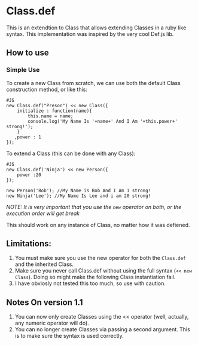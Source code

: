 Class.def
========
This is an extendtion to Class that allows extending Classes in a ruby like syntax. This implementation was inspired by the very cool Def.js lib.


## How to use

### Simple Use

To create a new Class from scratch, we can use both the default Class construction method, or like this:

    #JS
    new Class.def("Preson") << new Class({
        initialize : function(name){
            this.name = name;
            console.log('My Name Is '+name+' And I Am '+this.power+' strong!');
        }
       ,power : 1
    });

To extend a Class (this can be done with any Class):

    #JS
    new Class.def('Ninja') << new Person({
        power :20
    });
    
    new Person('Bob'); //My Name is Bob And I Am 1 strong!
    new Ninja('Lee'); //My Name Is Lee and i am 20 strong!
    
*NOTE: It is very important that you use the `new` operator on both, or the execution order will get break*

This should work on any instance of Class, no matter how it was defiened.

## Limitations:
  1. You must make sure you use the new operator for both the `Class.def` and the inherited Class.
  2. Make sure you never call Class.def without using the full syntax (`<< new Class`). Doing so might make the following Class instantiation fail.
  3. I have obviosly not tested this too much, so use with caution.

## Notes On version 1.1
  1. You can now only create Classes using the << operator (well, actually, any numeric operator will do). 
  2. You can no longer create Classes via passing a second argument. This is to make sure the syntax is used correctly.
 

    